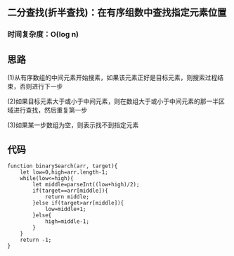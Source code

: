 ## 二分查找(折半查找)：在有序组数中查找指定元素位置   

### 时间复杂度：O(log n)

## 思路 

(1)从有序数组的中间元素开始搜素，如果该元素正好是目标元素，则搜索过程结束，否则进行下一步

(2)如果目标元素大于或小于中间元素，则在数组大于或小于中间元素的那一半区域进行查找，然后重复第一步 

(3)如果某一步数组为空，则表示找不到指定元素 

## 代码 

```
function binarySearch(arr, target){
	let low=0,high=arr.length-1;
	while(low<=high){
		let middle=parseInt((low+high)/2);
		if(target==arr[middle]){
			return middle;
		}else if(target>arr[middle]){
			low=middle+1;
		}else{
			high=middle-1;
		}
	}
	return -1;
}
```